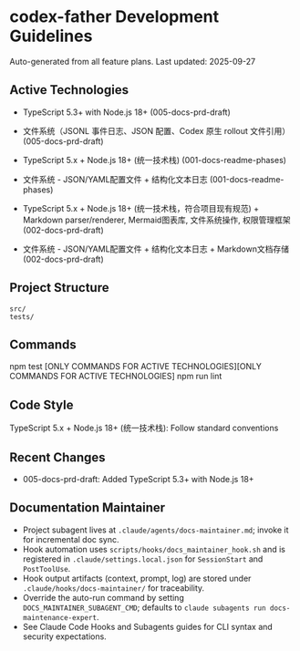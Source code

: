 # codex-father Development Guidelines

Auto-generated from all feature plans. Last updated: 2025-09-27

## Active Technologies
- TypeScript 5.3+ with Node.js 18+ (005-docs-prd-draft)
- 文件系统（JSONL 事件日志、JSON 配置、Codex 原生 rollout 文件引用） (005-docs-prd-draft)

- TypeScript 5.x + Node.js 18+ (统一技术栈) (001-docs-readme-phases)
- 文件系统 - JSON/YAML配置文件 + 结构化文本日志 (001-docs-readme-phases)
- TypeScript 5.x + Node.js 18+ (统一技术栈，符合项目现有规范) + Markdown
  parser/renderer,
  Mermaid图表库, 文件系统操作, 权限管理框架 (002-docs-prd-draft)
- 文件系统 - JSON/YAML配置文件 + 结构化文本日志 +
  Markdown文档存储 (002-docs-prd-draft)

## Project Structure

```
src/
tests/
```

## Commands

npm test [ONLY COMMANDS FOR ACTIVE
TECHNOLOGIES][ONLY COMMANDS FOR ACTIVE TECHNOLOGIES] npm run lint

## Code Style

TypeScript 5.x + Node.js 18+ (统一技术栈): Follow standard conventions

## Recent Changes
- 005-docs-prd-draft: Added TypeScript 5.3+ with Node.js 18+

<!-- MANUAL ADDITIONS START -->

## Documentation Maintainer

- Project subagent lives at `.claude/agents/docs-maintainer.md`; invoke it for
  incremental doc sync.
- Hook automation uses `scripts/hooks/docs_maintainer_hook.sh` and is registered
  in `.claude/settings.local.json` for `SessionStart` and `PostToolUse`.
- Hook output artifacts (context, prompt, log) are stored under
  `.claude/hooks/docs-maintainer/` for traceability.
- Override the auto-run command by setting `DOCS_MAINTAINER_SUBAGENT_CMD`;
  defaults to `claude subagents run docs-maintenance-expert`.
- See Claude Code Hooks and Subagents guides for CLI syntax and security
expectations.
<!-- MANUAL ADDITIONS END -->
